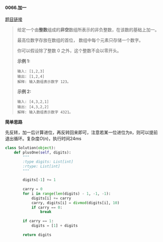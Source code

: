 #### 0066.加一
[题目链接](https://leetcode-cn.com/problems/plus-one/)
> 给定一个由**整数**组成的**非空**数组所表示的非负整数，在该数的基础上加一。
>
> 最高位数字存放在数组的首位， 数组中每个元素只存储一个数字。
>
> 你可以假设除了整数 0 之外，这个整数不会以零开头。
>
> **示例 1:**
>
> ```
> 输入: [1,2,3]
> 输出: [1,2,4]
> 解释: 输入数组表示数字 123。
> ```
>
> **示例 2:**
>
> ```
> 输入: [4,3,2,1]
> 输出: [4,3,2,2]
> 解释: 输入数组表示数字 4321。
> ```

**简单思路**

先反转，加一后计算进位，再反转回来即可，注意若某一位进位为```0```，则可以提前退出循环。复杂度$O(n)$，执行时间24ms

```python
class Solution(object):
    def plusOne(self, digits):
        """
        :type digits: List[int]
        :rtype: List[int]
        """
        
        digits[-1] += 1
        
        carry = 0
        for i in range(len(digits) - 1, -1, -1):
            digits[i] += carry
            carry, digits[i] = divmod(digits[i], 10)
            if carry == 0:
                break
        
        if carry == 1:
            digits = [1] + digits
        
        return digits
```

